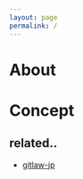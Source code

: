 ```yaml
---
layout: page
permalink: /
---
```


# About

# Concept

## related..
* [gitlaw-jp](http://gitlaw-jp.github.io)
